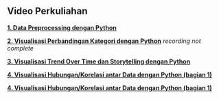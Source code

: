 ## Video Perkuliahan

**[1. Data Preprocessing dengan Python](https://web.microsoftstream.com/video/4e0211f0-5484-4342-ba8a-3c3308fbbf3a)**

**[2. Visualisasi Perbandingan Kategori dengan Python](https://web.microsoftstream.com/video/1f106386-2dee-4cd3-a20e-61e503782005)** *recording not complete*

**[3. Visualisasi Trend Over Time dan Storytelling dengan Python](https://web.microsoftstream.com/video/8592a90c-3e27-4bd7-b56b-917e878b456d)**

**[4. Visualisasi Hubungan/Korelasi antar Data dengan Python (bagian 1)](https://web.microsoftstream.com/video/f68642b1-5d71-4ac9-bbf7-a91fb25b801e)**

**[4. Visualisasi Hubungan/Korelasi antar Data dengan Python (bagian 1)](https://web.microsoftstream.com/video/a4832775-1b8e-4833-aa43-ed1689a86b92 )**